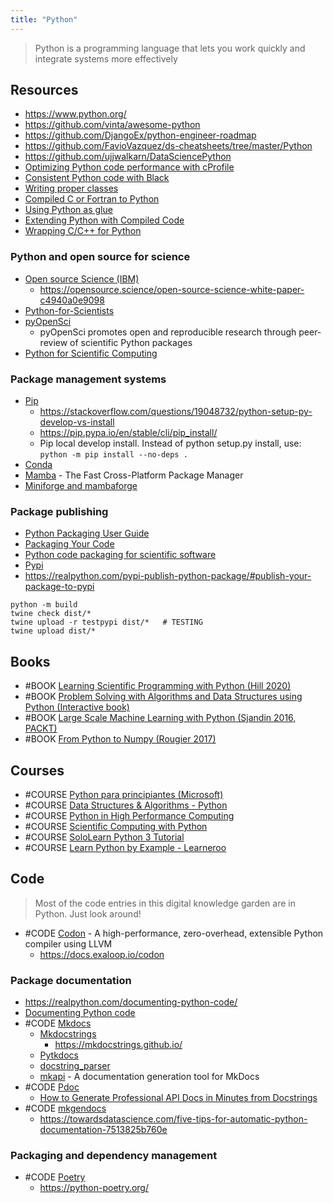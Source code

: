```yaml
---
title: "Python"
---
```


> Python is a programming language that lets you work quickly and integrate systems more effectively


## Resources
- https://www.python.org/
- https://github.com/vinta/awesome-python
- https://github.com/DjangoEx/python-engineer-roadmap
- https://github.com/FavioVazquez/ds-cheatsheets/tree/master/Python
- https://github.com/ujjwalkarn/DataSciencePython
- [Optimizing Python code performance with cProfile](https://blog.alookanalytics.com/2017/03/21/python-profiling-basics/)
- [Consistent Python code with Black](https://www.mattlayman.com/blog/2018/python-code-black/)
- [Writing proper classes](https://aboucaud.github.io/slides/2016/python-classes)
- [Compiled C or Fortran to Python](http://people.duke.edu/~ccc14/sta-663/FromCompiledToPython.html)
- [Using Python as glue](https://docs.scipy.org/doc/numpy-1.13.0/user/c-info.python-as-glue.html)
- [Extending Python with Compiled Code](https://github.com/AstroHackWeek/AstroHackWeek2014/blob/master/day4/ExtendingPython.ipynb)
- [Wrapping C/C++ for Python](https://intermediate-and-advanced-software-carpentry.readthedocs.io/en/latest/c++-wrapping.html)

### Python and open source for science
- [Open source Science (IBM)](https://opensource.science/)
	- https://opensource.science/open-source-science-white-paper-c4940a0e9098
- [Python-for-Scientists](https://github.com/TomNicholas/Python-for-Scientists)
- [pyOpenSci](https://www.pyopensci.org/)
	- pyOpenSci promotes open and reproducible research through peer-review of scientific Python packages
- [Python for Scientific Computing](https://www.msi.umn.edu/tutorials/python-scientific-computing)

### Package management systems
- [Pip](https://pip.pypa.io/en/stable/#)
	- https://stackoverflow.com/questions/19048732/python-setup-py-develop-vs-install
	- https://pip.pypa.io/en/stable/cli/pip_install/
	- Pip local develop install. Instead of python setup.py install, use: `python -m pip install --no-deps .`
- [Conda](https://docs.conda.io/en/latest/)
- [Mamba](https://github.com/mamba-org/mamba) - The Fast Cross-Platform Package Manager
- [Miniforge and mambaforge](https://github.com/conda-forge/miniforge)

### Package publishing
- [Python Packaging User Guide](https://packaging.python.org/en/latest/)
- [Packaging Your Code](https://docs.python-guide.org/shipping/packaging/)
- [Python code packaging for scientific software](https://pythonpackaging.info/)
- [Pypi](https://pypi.org/)
- https://realpython.com/pypi-publish-python-package/#publish-your-package-to-pypi
```
python -m build
twine check dist/*
twine upload -r testpypi dist/*   # TESTING
twine upload dist/*
```

## Books
- #BOOK [Learning Scientific Programming with Python (Hill 2020)](https://scipython.com/about/the-book/)
- #BOOK [Problem Solving with Algorithms and Data Structures using Python (Interactive book)](https://runestone.academy/runestone/books/published/pythonds/index.html)
- #BOOK [Large Scale Machine Learning with Python (Sjandin 2016, PACKT)](https://www.packtpub.com/big-data-and-business-intelligence/large-scale-machine-learning-python)
- #BOOK [From Python to Numpy (Rougier 2017)](http://www.labri.fr/perso/nrougier/from-python-to-numpy/)


## Courses
- #COURSE [Python para principiantes (Microsoft)](https://learn.microsoft.com/es-es/training/paths/beginner-python/)
- #COURSE [Data Structures & Algorithms - Python](https://pythonschool.net/category/data-structures-algorithms.html)
- #COURSE [Python in High Performance Computing](https://www.futurelearn.com/courses/python-in-hpc)
- #COURSE [Scientific Computing with Python](https://www.freecodecamp.org/learn/scientific-computing-with-python/)
- #COURSE [SoloLearn Python 3 Tutorial](https://www.sololearn.com/Course/Python/)
- #COURSE [Learn Python by Example - Learneroo](https://www.learneroo.com/modules/65/nodes/366)


## Code
> Most of the code entries in this digital knowledge garden are in Python. Just look around!

- #CODE [Codon](https://github.com/exaloop/codon) - A high-performance, zero-overhead, extensible Python compiler using LLVM
	- https://docs.exaloop.io/codon

### Package documentation
- https://realpython.com/documenting-python-code/
- [Documenting Python code](https://aboucaud.github.io/slides/2016/python-docstrings)
- #CODE [Mkdocs](https://github.com/mkdocs/mkdocs/)
	- [Mkdocstrings](https://github.com/mkdocstrings/mkdocstrings)
		- https://mkdocstrings.github.io/
	- [Pytkdocs](https://github.com/mkdocstrings/pytkdocs)
	- [docstring_parser](https://github.com/rr-/docstring_parser)
	- [mkapi](https://github.com/daizutabi/mkapi) - A documentation generation tool for MkDocs
- #CODE [Pdoc](https://pdoc.dev/)
	- [How to Generate Professional API Docs in Minutes from Docstrings](https://towardsdatascience.com/how-to-generate-professional-api-docs-in-minutes-from-docstrings-aed0341bbda7)
- #CODE [mkgendocs](https://github.com/davidenunes/mkgendocs)
	- https://towardsdatascience.com/five-tips-for-automatic-python-documentation-7513825b760e

### Packaging and dependency management
- #CODE [Poetry](https://github.com/python-poetry/poetry)
	- https://python-poetry.org/